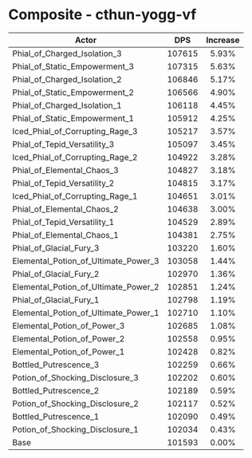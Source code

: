 # Composite - cthun-yogg-vf
| Actor | DPS | Increase |
|---|:---:|:---:|
|Phial_of_Charged_Isolation_3|107615|5.93%|
|Phial_of_Static_Empowerment_3|107315|5.63%|
|Phial_of_Charged_Isolation_2|106846|5.17%|
|Phial_of_Static_Empowerment_2|106566|4.90%|
|Phial_of_Charged_Isolation_1|106118|4.45%|
|Phial_of_Static_Empowerment_1|105912|4.25%|
|Iced_Phial_of_Corrupting_Rage_3|105217|3.57%|
|Phial_of_Tepid_Versatility_3|105097|3.45%|
|Iced_Phial_of_Corrupting_Rage_2|104922|3.28%|
|Phial_of_Elemental_Chaos_3|104827|3.18%|
|Phial_of_Tepid_Versatility_2|104815|3.17%|
|Iced_Phial_of_Corrupting_Rage_1|104651|3.01%|
|Phial_of_Elemental_Chaos_2|104638|3.00%|
|Phial_of_Tepid_Versatility_1|104529|2.89%|
|Phial_of_Elemental_Chaos_1|104381|2.75%|
|Phial_of_Glacial_Fury_3|103220|1.60%|
|Elemental_Potion_of_Ultimate_Power_3|103058|1.44%|
|Phial_of_Glacial_Fury_2|102970|1.36%|
|Elemental_Potion_of_Ultimate_Power_2|102851|1.24%|
|Phial_of_Glacial_Fury_1|102798|1.19%|
|Elemental_Potion_of_Ultimate_Power_1|102710|1.10%|
|Elemental_Potion_of_Power_3|102685|1.08%|
|Elemental_Potion_of_Power_2|102558|0.95%|
|Elemental_Potion_of_Power_1|102428|0.82%|
|Bottled_Putrescence_3|102259|0.66%|
|Potion_of_Shocking_Disclosure_3|102202|0.60%|
|Bottled_Putrescence_2|102189|0.59%|
|Potion_of_Shocking_Disclosure_2|102117|0.52%|
|Bottled_Putrescence_1|102090|0.49%|
|Potion_of_Shocking_Disclosure_1|102034|0.43%|
|Base|101593|0.00%|

